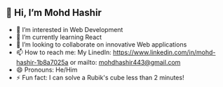## 👋 Hi, I’m Mohd Hashir
- 👀 I’m interested in Web Development
- 🌱 I’m currently learning React
- 💞️ I’m looking to collaborate on innovative Web applications
- 📫 How to reach me: My LinedIn: https://www.linkedin.com/in/mohd-hashir-1b8a7025a or mailto: mohdhashir443@gmail.com
- 😄 Pronouns: He/Him
- ⚡ Fun fact: I can solve a Rubik's cube less than 2 minutes!



<!---
Mohd-Hashir-dev/Mohd-Hashir-dev is a ✨ special ✨ repository because its `README.md` (this file) appears on your GitHub profile.
You can click the Preview link to take a look at your changes.
--->
